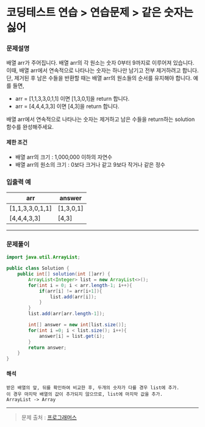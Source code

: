 # 코딩테스트 연습 > 연습문제 > 같은 숫자는 싫어

### 문제설명
배열 arr가 주어집니다. 배열 arr의 각 원소는 숫자 0부터 9까지로 이루어져 있습니다. 이때, 배열 arr에서 연속적으로 나타나는 숫자는 하나만 남기고 전부 제거하려고 합니다. <br/>
단, 제거된 후 남은 수들을 반환할 때는 배열 arr의 원소들의 순서를 유지해야 합니다. 예를 들면,
- arr = [1,1,3,3,0,1,1] 이면 [1,3,0,1]을 return 합니다.
- arr = [4,4,4,3,3] 이면 [4,3]을 return 합니다.

배열 arr에서 연속적으로 나타나는 숫자는 제거하고 남은 수들을 return하는 solution 함수를 완성해주세요.

#### 제한 조건
- 배열 arr의 크기 : 1,000,000 이하의 자연수
- 배열 arr의 원소의 크기 : 0보다 크거나 같고 9보다 작거나 같은 정수

### 입출력 예
|arr | answer|
|---|---|
|[1,1,3,3,0,1,1]|[1,3,0,1]
|[4,4,4,3,3]|[4,3]

---

### 문제풀이
```java
import java.util.ArrayList;

public class Solution {
    public int[] solution(int []arr) {
        ArrayList<Integer> list = new ArrayList<>();
        for(int i = 0; i < arr.length-1; i++){
            if(arr[i] != arr[i+1]){
                list.add(arr[i]);
            }
        }
        list.add(arr[arr.length-1]);

        int[] answer = new int[list.size()];
        for(int i =0; i < list.size(); i++){
            answer[i] = list.get(i);
        }
        return answer;
    }
}
```

#### 해석
```
받은 배열의 앞, 뒤를 확인하여 비교한 후, 두개의 숫자가 다를 경우 list에 추가. 
이 경우 마지막 배열의 값이 추가되지 않으므로, list에 마지막 값을 추가. 
ArrayList -> Array 
```

---
> 문제 출처 : [프로그래머스](https://programmers.co.kr/learn/courses/30/lessons/12906)